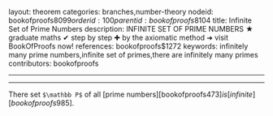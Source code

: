 layout: theorem
categories: branches,number-theory
nodeid: bookofproofs$8099
orderid: 100
parentid: bookofproofs$8104
title: Infinite Set of Prime Numbers
description: INFINITE SET OF PRIME NUMBERS ★ graduate maths ✔ step by step ✚ by the axiomatic method ➜ visit BookOfProofs now!
references: bookofproofs$1272
keywords: infinitely many prime numbers,infinite set of primes,there are infinitely many primes
contributors: bookofproofs

---


---

There set `$\mathbb P$` of all [prime numbers][bookofproofs$473] is [infinite][bookofproofs$985].